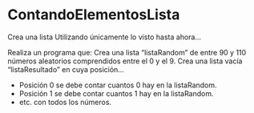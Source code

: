 # ContandoElementosLista
Crea una lista
Utilizando únicamente lo visto hasta ahora...


Realiza un programa que:
Crea una lista “listaRandom” de entre 90 y 110 números aleatorios comprendidos entre el 0 y el 9.
Crea una lista vacía “listaResultado” en cuya posición…
- Posición 0 se debe contar cuantos 0 hay en la listaRandom.
- Posición 1 se debe contar cuantos 1 hay en la listaRandom.
- etc. con todos los números.
